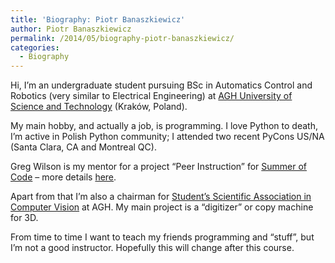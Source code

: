 ```yaml
---
title: 'Biography: Piotr Banaszkiewicz'
author: Piotr Banaszkiewicz
permalink: /2014/05/biography-piotr-banaszkiewicz/
categories:
  - Biography
---
```

Hi, I&#8217;m an undergraduate student pursuing BSc in Automatics Control and Robotics (very similar to Electrical Engineering) at [AGH University of Science and Technology][1] (Kraków, Poland).

My main hobby, and actually a job, is programming. I love Python to death, I&#8217;m active in Polish Python community; I attended two recent PyCons US/NA (Santa Clara, CA and Montreal QC).

Greg Wilson is my mentor for a project &#8220;Peer Instruction&#8221; for [Summer of Code][2] &#8211; more details [here][3].

Apart from that I&#8217;m also a chairman for [Student&#8217;s Scientific Association in Computer Vision][4] at AGH. My main project is a &#8220;digitizer&#8221; or copy machine for 3D.

From time to time I want to teach my friends programming and &#8220;stuff&#8221;, but I&#8217;m not a good instructor. Hopefully this will change after this course.

 [1]: http://www.agh.edu.pl/en/ "AGH UST"
 [2]: https://developers.google.com/open-source/soc/ "GSOC'14"
 [3]: http://piotr.banaszkiewicz.org/blog/2014/04/24/peer-instruction-a-summer-project-for-mozilla/ "Peer Instruction details"
 [4]: http://www.focus.agh.edu.pl/
